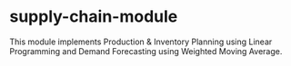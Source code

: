 # supply-chain-module
This module implements Production &amp; Inventory Planning using Linear Programming and Demand Forecasting using Weighted Moving Average. 
